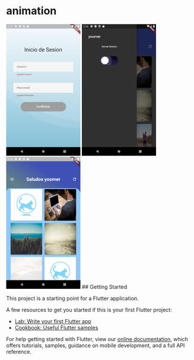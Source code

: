 # animation
<div style="display:inline">
<img src="https://github.com/yomergonzalez/test_flutter/blob/master/img/img1.png" width=200">
<img src="https://github.com/yomergonzalez/test_flutter/blob/master/img/img2.png" width=200">
<img src="https://github.com/yomergonzalez/test_flutter/blob/master/img/img3.png" width=200">
                                                                                            </div>
## Getting Started

This project is a starting point for a Flutter application.

A few resources to get you started if this is your first Flutter project:

- [Lab: Write your first Flutter app](https://flutter.dev/docs/get-started/codelab)
- [Cookbook: Useful Flutter samples](https://flutter.dev/docs/cookbook)

For help getting started with Flutter, view our
[online documentation](https://flutter.dev/docs), which offers tutorials,
samples, guidance on mobile development, and a full API reference.
